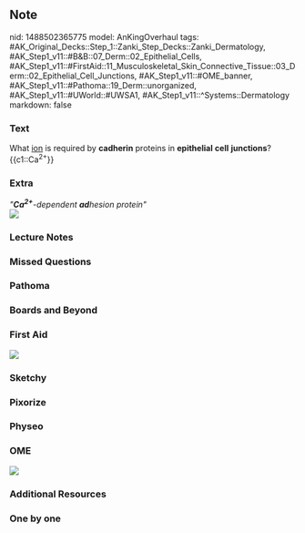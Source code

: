 ## Note
nid: 1488502365775
model: AnKingOverhaul
tags: #AK_Original_Decks::Step_1::Zanki_Step_Decks::Zanki_Dermatology, #AK_Step1_v11::#B&B::07_Derm::02_Epithelial_Cells, #AK_Step1_v11::#FirstAid::11_Musculoskeletal_Skin_Connective_Tissue::03_Derm::02_Epithelial_Cell_Junctions, #AK_Step1_v11::#OME_banner, #AK_Step1_v11::#Pathoma::19_Derm::unorganized, #AK_Step1_v11::#UWorld::#UWSA1, #AK_Step1_v11::^Systems::Dermatology
markdown: false

### Text
<div>
  What <u>ion</u> is required by <b>cadherin</b> proteins in
  <b>epithelial</b> <b>cell</b> <b>junctions</b>?
</div>
<div>
  {{c1::Ca<sup>2+</sup>}}
</div>

### Extra
<div>
  <i>"<b>Ca<sup>2+</sup></b>-dependent <b>ad</b>hesion protein"</i>
</div>
<div><img src=
"Cadherin%20calcium%20junction_1606536512076.png"></div>

### Lecture Notes


### Missed Questions


### Pathoma


### Boards and Beyond


### First Aid
<img src="tmp6EHVxr.png">

### Sketchy


### Pixorize


### Physeo


### OME
<div class="ome-widget">
  <a href="https://onlinemeded.org?ref=anki"><img src=
  "_OME_AnkiFlashcards_General_3.png"></a>
</div>

### Additional Resources


### One by one

